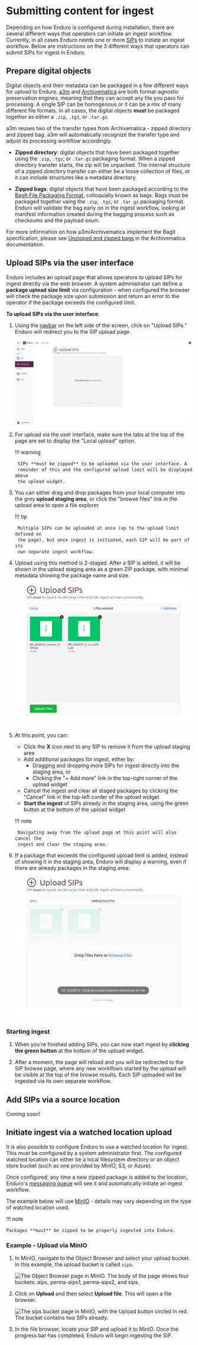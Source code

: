 # Submitting content for ingest

Depending on how Enduro is configured during installation, there are several
different ways that operators can initiate an ingest workflow. Currently, in all
cases Enduro needs one or more
[SIPs](../glossary.md#submission-information-package-sip) to initiate an ingest
workflow. Below are instructions on the 3 different ways that operators can
submit SIPs for ingest in Enduro.

## Prepare digital objects

Digital objects and their metadata can be packaged in a few different ways for
upload to Enduro. [a3m][a3m] and [Archivematica][Archivematica] are both
format-agnostic preservation engines, meaning that they can accept any file you
pass for processing. A single SIP can be homogenous or it can be a mix of many
different file formats. In all cases, the digital objects **must** be packaged
together as either a `.zip`, `.tgz`, or `.tar.gz`.

a3m reuses two of the transfer types from Archivematica - zipped directory and
zipped bag. a3m will automatically recognize the transfer type and adjust its
processing workflow accordingly.

* **Zipped directory**: digital objects that have been packaged together using
  the `.zip`, `.tgz`, or `.tar.gz` packaging format. When a zipped directory
  transfer starts, the zip will be unpacked. The internal structure of a zipped
  directory transfer can either be a loose collection of files, or it can
  include structures like a metadata directory.

* **Zipped bags**: digital objects that have been packaged according to the
  [BagIt File Packaging Format][BagIt], colloquially known as bags. Bags must be
  packaged together using the `.zip`, `.tgz`, or `.tar.gz` packaging format.
  Enduro will validate the bag early on in the ingest workflow, looking at
  manifest information created during the bagging process such as checksums and
  the payload oxum.

For more information on how a3m/Archivematica implement the BagIt specification,
please see [Unzipped and zipped bags][Unzipped and zipped bags]
in the Archivematica documentation.

## Upload SIPs via the user interface

Enduro includes an upload page that allows operators to upload SIPs for ingest
directly via the web browser. A system administrator can define a **package
upload size limit** via configuration - when configured the browser will check
the package size upon submission and return an error to the operator if the
package exceeds the configured limit.

**To upload SIPs via the user interface**:

1. Using the [navbar](../overview.md#navigation) on the left side of the screen,
   click on "Upload SIPs." Enduro will redirect you to the SIP upload  page.

    ![The upload SIPs page](../screenshots/local-upload.png)

2. For upload via the user interface, make sure the tabs at the top of the page
   are set to display the "Local upload" option.

    !!! warning

        SIPs **must be zipped** to be uploaded via the user interface. A
        reminder of this and the configured upload limit will be displayed above
        the upload widget.

3. You can either drag and drop packages from your local computer into the grey
   **upload staging area**, or click the "browse files" link in the upload area
   to open a file explorer.

    !!! tip

        Multiple SIPs can be uploaded at once (up to the upload limit defined on
        the page), but once ingest is initiated, each SIP will be part of its
        own separate ingest workflow.

4. Upload using this method is 2-staged. After a SIP is added, it will be shown
   in the upload staging area as a green ZIP package, with minimal metadata
   showing the package name and size.

    ![the local upload widget with 2 packages in the staging area](../screenshots/local-upload-staging.png)

5. At this point, you can:

    * Click the **X** icon next to any SIP to remove it from the upload staging
      area
    * Add additional packages for ingest, either by:
        * Dragging and dropping more SIPs for ingest directly into the staging
          area, or
        * Clicking the "+ Add more" link in the top-right corner of the upload
          widget
    * Cancel the ingest and clear all staged packages by clicking the "Cancel"
      link in the top-left corder of the upload widget
    * **Start the ingest** of SIPs already in the staging area, using the green
      button at the bottom of the upload widget

    !!! note

        Navigating away from the upload page at this point will also cancel the
        ingest and clear the staging area.

6. If a package that exceeds the configured upload limit is added, instead of
   showing it in the staging area, Enduro will display a warning, even if there
   are already packages in the staging area:

    ![the local upload widget showing a max size limit warning](../screenshots/local-upload-size-limit.png)

### Starting ingest

1. When you're finished adding SIPs, you can now start ingest by **clicking the
   green button** at the bottom of the upload widget.

2. After a moment, the page will reload and you will be redirected to the SIP
   browse page, where any new worklfows started by the upload  will be visible
   at the top of the browse results. Each SIP uploaded will be ingested via its
   own separate workflow.

## Add SIPs via a source location

Coming soon!

## Initiate ingest via a watched location upload

It is also possible to configure Enduro to use a watched location for ingest.
This must be configured by a system administrator first. The configured watched
location can either be a local filesystem directory or an object store bucket
(such as one provided by MinIO, S3, or Azure).

Once configured, any time a new zipped package is added to the location,
Enduro's [messaging queue][mq] will see it and automatically initiate an ingest
workflow.

The example below will use [MinIO][MinIO] - details may vary depending on the
type of watched location used.

!!! note

    Packages **must** be zipped to be properly ingested into Enduro.

### Example - Upload via MinIO

1. In MinIO, navigate to the Object Browser and select your upload bucket. In
   this example, the upload bucket is called `sips`.

    ![The Object Browser page in MinIO. The body of the page shows four buckets:
    aips, perma-aips1, perma-aips2, and sips.](../screenshots/minio-buckets.jpeg)

2. Click on **Upload** and then select **Upload file**. This will open a file
   browser.

    ![The sips bucket page in MinIO, with the Upload button circled in red. The
    bucket contains two SIPs already.](../screenshots/minio-upload.jpeg)

3. In the file browser, locate your SIP and upload it to MinIO.
   Once the progress bar has completed, Enduro will begin ingesting the SIP.

[a3m]: https://github.com/artefactual-labs/a3m
[Archivematica]: https://archivematica.org
[BagIt]: https://tools.ietf.org/html/rfc8493
[MinIO]: https://min.io/
[mq]: ../components.md#messaging-queue
[Unzipped and zipped bags]: https://www.archivematica.org/docs/latest/user-manual/transfer/bags/#bags
